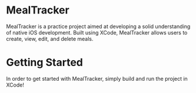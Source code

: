 # MealTracker
MealTracker is a practice project aimed at developing a solid understanding of native iOS development. Built using XCode, MealTracker allows users to create, view, edit, and delete meals.

# Getting Started
In order to get started with MealTracker, simply build and run the project in XCode!
